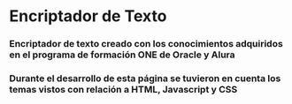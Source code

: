 # Encriptador de Texto

### Encriptador de texto creado con los conocimientos adquiridos en el programa de formación ONE de Oracle y Alura
### Durante el desarrollo de esta página se tuvieron en cuenta los temas vistos con relación a HTML, Javascript y CSS
